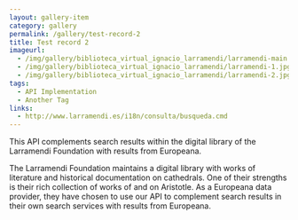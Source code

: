 ```yaml
---
layout: gallery-item
category: gallery
permalink: /gallery/test-record-2
title: Test record 2
imageurl:
  - /img/gallery/biblioteca_virtual_ignacio_larramendi/larramendi-main.jpg
  - /img/gallery/biblioteca_virtual_ignacio_larramendi/larramendi-1.jpg
  - /img/gallery/biblioteca_virtual_ignacio_larramendi/larramendi-2.jpg
tags:
  - API Implementation
  - Another Tag
links:
  - http://www.larramendi.es/i18n/consulta/busqueda.cmd
---
```


This API complements search results within the digital library of the Larramendi Foundation with results from Europeana.

The Larramendi Foundation maintains a digital library with works of literature and historical documentation on cathedrals. One of their strengths is their rich collection of works of and on Aristotle. As a Europeana data provider, they have chosen to use our API to complement search results in their own search services with results from Europeana.
